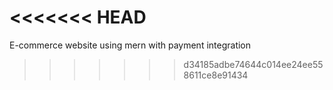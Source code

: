 <<<<<<< HEAD
=======

E-commerce website using mern with payment integration
>>>>>>> d34185adbe74644c014ee24ee558611ce8e91434
